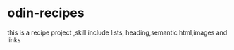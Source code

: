 # odin-recipes
this is a recipe project ,skill include lists, heading,semantic html,images and links
